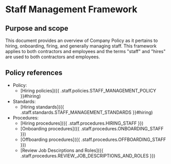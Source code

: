 # Staff Management Framework

## Purpose and scope

This document provides an overview of Company Policy as it pertains to hiring, onboarding, firing, and generally managing staff. This framework applies to both contractors and employees and the terms "staff" and "hires" are used to both contractors and employees.

## Policy references

* Policy:
   * [Hiring policies]({{ .staff.policies.STAFF_MANAGEMENT_POLICY }}#hiring)
* Standards:
   * [Hiring standards]({{ .staff.standards.STAFF_MANAGEMENT_STANDARDS }}#hiring)
* Procedures:
   * [Hiring procedures]({{ .staff.procedures.HIRING_STAFF }})
   * [Onboarding procedures]({{ .staff.procedures.ONBOARDING_STAFF }})
   * [Offboarding procedures]({{ .staff.procedures.OFFBOARDING_STAFF }})
   * [Review Job Descirptions and Roles]({{ .staff.procedures.REVIEW_JOB_DESCRIPTIONS_AND_ROLES }})
